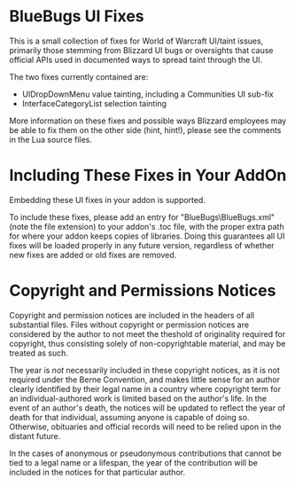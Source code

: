 BlueBugs UI Fixes
=================
This is a small collection of fixes for World of Warcraft UI/taint issues,
primarily those stemming from Blizzard UI bugs or oversights that cause official
APIs used in documented ways to spread taint through the UI.

The two fixes currently contained are:

* UIDropDownMenu value tainting, including a Communities UI sub-fix
* InterfaceCategoryList selection tainting

More information on these fixes and possible ways Blizzard employees may be able
to fix them on the other side (hint, hint!), please see the comments in the Lua
source files.

Including These Fixes in Your AddOn
===================================
Embedding these UI fixes in your addon is supported.

To include these fixes, please add an entry for "BlueBugs\BlueBugs.xml" (note
the file extension) to your addon's .toc file, with the proper extra path for
where your addon keeps copies of libraries. Doing this guarantees all UI fixes
will be loaded properly in any future version, regardless of whether new fixes
are added or old fixes are removed.

Copyright and Permissions Notices
=================================
Copyright and permission notices are included in the headers of all substantial
files. Files without copyright or permission notices are considered by the
author to not meet the theshold of originality required for copyright, thus
consisting solely of non-copyrightable material, and may be treated as such.

The year is *not* necessarily included in these copyright notices, as it is not
required under the Berne Convention, and makes little sense for an author
clearly identified by their legal name in a country where copyright term for an
individual-authored work is limited based on the author's life. In the event of
an author's death, the notices will be updated to reflect the year of death for
that individual, assuming anyone is capable of doing so. Otherwise, obituaries
and official records will need to be relied upon in the distant future.

In the cases of anonymous or pseudonymous contributions that cannot be tied to
a legal name or a lifespan, the year of the contribution will be included in the
notices for that particular author.
